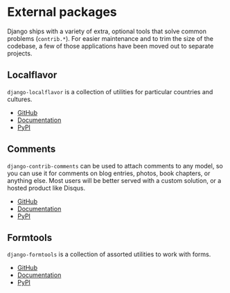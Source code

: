 # External packages

Django ships with a variety of extra, optional tools that solve common
problems (`contrib.*`). For easier maintenance and to trim the size of the
codebase, a few of those applications have been moved out to separate projects.

## Localflavor

`django-localflavor` is a collection of utilities for particular countries
and cultures.

* [GitHub](https://github.com/django/django-localflavor)
* [Documentation](https://django-localflavor.readthedocs.io/)
* [PyPI](https://pypi.org/project/django-localflavor/)

## Comments

`django-contrib-comments` can be used to attach comments to any model, so you
can use it for comments on blog entries, photos, book chapters, or anything
else. Most users will be better served with a custom solution, or a hosted
product like Disqus.

* [GitHub](https://github.com/django/django-contrib-comments)
* [Documentation](https://django-contrib-comments.readthedocs.io/)
* [PyPI](https://pypi.org/project/django-contrib-comments/)

## Formtools

`django-formtools` is a collection of assorted utilities to work with forms.

* [GitHub](https://github.com/jazzband/django-formtools/)
* [Documentation](https://django-formtools.readthedocs.io/)
* [PyPI](https://pypi.org/project/django-formtools/)
